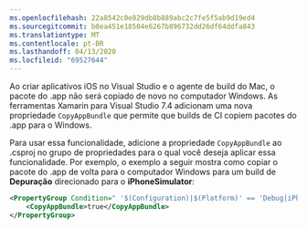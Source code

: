 ```yaml
---
ms.openlocfilehash: 22a8542c0e829db8b889abc2c7fe5f5ab9d19ed4
ms.sourcegitcommit: b0ea451e18504e6267b896732dd26df64ddfa843
ms.translationtype: MT
ms.contentlocale: pt-BR
ms.lasthandoff: 04/13/2020
ms.locfileid: "69527644"
---
```


Ao criar aplicativos iOS no Visual Studio e o agente de build do Mac, o pacote do .app não será copiado de novo no computador Windows. As ferramentas Xamarin para Visual Studio 7.4 adicionam uma nova propriedade `CopyAppBundle` que permite que builds de CI copiem pacotes do .app para o Windows.

Para usar essa funcionalidade, adicione a propriedade `CopyAppBundle` ao .csproj no grupo de propriedades para o qual você deseja aplicar essa funcionalidade. Por exemplo, o exemplo a seguir mostra como copiar o pacote do .app de volta para o computador Windows para um build de **Depuração** direcionado para o **iPhoneSimulator**:

```xml
<PropertyGroup Condition=" '$(Configuration)|$(Platform)' == 'Debug|iPhoneSimulator' ">
    <CopyAppBundle>true</CopyAppBundle>
</PropertyGroup>
```
